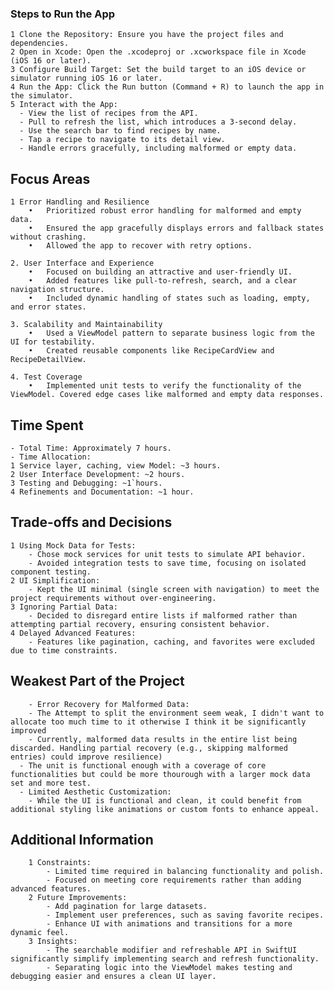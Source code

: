 ### Steps to Run the App

	1 Clone the Repository: Ensure you have the project files and dependencies.
	2 Open in Xcode: Open the .xcodeproj or .xcworkspace file in Xcode (iOS 16 or later).
	3 Configure Build Target: Set the build target to an iOS device or simulator running iOS 16 or later.
	4 Run the App: Click the Run button (Command + R) to launch the app in the simulator.
	5 Interact with the App:
	  - View the list of recipes from the API.
	  - Pull to refresh the list, which introduces a 3-second delay.
	  - Use the search bar to find recipes by name.
	  - Tap a recipe to navigate to its detail view.
	  - Handle errors gracefully, including malformed or empty data.

## Focus Areas
```
1 Error Handling and Resilience
	•	Prioritized robust error handling for malformed and empty data.
	•	Ensured the app gracefully displays errors and fallback states without crashing.
	•	Allowed the app to recover with retry options.

2. User Interface and Experience
	•	Focused on building an attractive and user-friendly UI.
	•	Added features like pull-to-refresh, search, and a clear navigation structure.
	•	Included dynamic handling of states such as loading, empty, and error states.

3. Scalability and Maintainability
	•	Used a ViewModel pattern to separate business logic from the UI for testability.
	•	Created reusable components like RecipeCardView and RecipeDetailView.

4. Test Coverage
	•	Implemented unit tests to verify the functionality of the ViewModel. Covered edge cases like malformed and empty data responses.
```

## Time Spent

	- Total Time: Approximately 7 hours.
	- Time Allocation:
	1 Service layer, caching, view Model: ~3 hours.
	2 User Interface Development: ~2 hours.
	3 Testing and Debugging: ~1`hours.
	4 Refinements and Documentation: ~1 hour.

## Trade-offs and Decisions

	1 Using Mock Data for Tests:
	    - Chose mock services for unit tests to simulate API behavior.
	    - Avoided integration tests to save time, focusing on isolated component testing.
	2 UI Simplification:
	    - Kept the UI minimal (single screen with navigation) to meet the project requirements without over-engineering.
	3 Ignoring Partial Data:
    	- Decided to disregard entire lists if malformed rather than attempting partial recovery, ensuring consistent behavior.
	4 Delayed Advanced Features:
    	- Features like pagination, caching, and favorites were excluded due to time constraints.

## Weakest Part of the Project
```
	- Error Recovery for Malformed Data:
 	- The Attempt to split the environment seem weak, I didn't want to allocate too much time to it otherwise I think it be significantly improved
	- Currently, malformed data results in the entire list being discarded. Handling partial recovery (e.g., skipping malformed entries) could improve resilience)
  - The unit is functional enough with a coverage of core functionalities but could be more thourough with a larger mock data set and more test.
  - Limited Aesthetic Customization:
	- While the UI is functional and clean, it could benefit from additional styling like animations or custom fonts to enhance appeal.
```

## Additional Information
```
	1 Constraints:
	    - Limited time required in balancing functionality and polish.
    	- Focused on meeting core requirements rather than adding advanced features.
	2 Future Improvements:
    	- Add pagination for large datasets.
	    - Implement user preferences, such as saving favorite recipes.
	    - Enhance UI with animations and transitions for a more dynamic feel.
	3 Insights:
    	- The searchable modifier and refreshable API in SwiftUI significantly simplify implementing search and refresh functionality.
	    - Separating logic into the ViewModel makes testing and debugging easier and ensures a clean UI layer.
```
